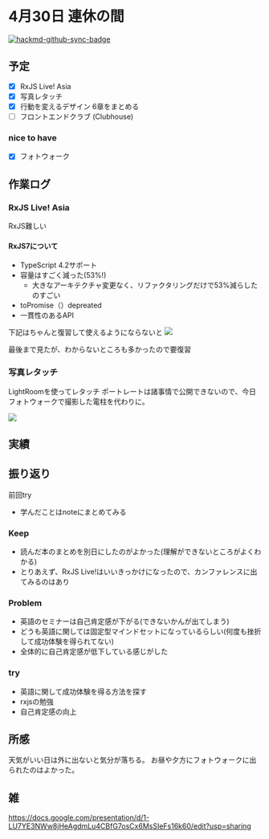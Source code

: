 # 4月30日 連休の間

[![hackmd-github-sync-badge](https://hackmd.io/XPvf45nWSIKx_O3QRsaFmg/badge)](https://hackmd.io/XPvf45nWSIKx_O3QRsaFmg)


## 予定
- [x] RxJS Live! Asia
- [x] 写真レタッチ
- [x] 行動を変えるデザイン 6章をまとめる
- [ ] フロントエンドクラブ (Clubhouse)

### nice to have
- [x] フォトウォーク

## 作業ログ
### RxJS Live! Asia

RxJS難しい

#### RxJS7について
* TypeScript 4.2サポート
* 容量はすごく減った(53%!)
   * 大きなアーキテクチャ変更なく、リファクタリングだけで53%減らしたのすごい
* toPromise（）depreated
* 一貫性のあるAPI



下記はちゃんと復習して使えるようにならないと
![](https://i.imgur.com/t5Qw7rT.jpg)

最後まで見たが、わからないところも多かったので要復習

### 写真レタッチ
LightRoomを使ってレタッチ
ポートレートは諸事情で公開できないので、今日フォトウォークで撮影した電柱を代わりに。

![](https://i.imgur.com/U2lPlgO.jpg)

## 実績

## 振り返り
前回try
* 学んだことはnoteにまとめてみる 

### Keep
* 読んだ本のまとめを別日にしたのがよかった(理解ができないところがよくわかる)
* とりあえず、RxJS Live!はいいきっかけになったので、カンファレンスに出てみるのはあり

### Problem
* 英語のセミナーは自己肯定感が下がる(できないかんが出てしまう)
* どうも英語に関しては固定型マインドセットになっているらしい(何度も挫折して成功体験を得られてない)
* 全体的に自己肯定感が低下している感じがした

### try
* 英語に関して成功体験を得る方法を探す
* rxjsの勉強
* 自己肯定感の向上

## 所感

天気がいい日は外に出ないと気分が落ちる。
お昼や夕方にフォトウォークに出られたのはよかった。

## 雑

https://docs.google.com/presentation/d/1-LU7YE3NWw8jHeAgdmLu4CBfG7osCx6MsSIeFs16k60/edit?usp=sharing

